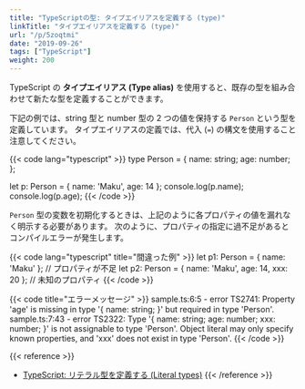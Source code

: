 ```yaml
---
title: "TypeScriptの型: タイプエイリアスを定義する (type)"
linkTitle: "タイプエイリアスを定義する (type)"
url: "/p/5zoqtmi"
date: "2019-09-26"
tags: ["TypeScript"]
weight: 200
---
```


TypeScript の **タイプエイリアス (Type alias)** を使用すると、既存の型を組み合わせて新たな型を定義することができます。

下記の例では、string 型と number 型の 2 つの値を保持する `Person` という型を定義しています。
タイプエイリアスの定義では、代入 (`=`) の構文を使用すること注意してください。

{{< code lang="typescript" >}}
type Person = {
  name: string;
  age: number;
};

let p: Person = { name: 'Maku', age: 14 };
console.log(p.name);
console.log(p.age);
{{< /code >}}

`Person` 型の変数を初期化するときは、上記のように各プロパティの値を漏れなく明示する必要があります。
次のように、プロパティの指定に過不足があるとコンパイルエラーが発生します。

{{< code lang="typescript" title="間違った例" >}}
let p1: Person = { name: 'Maku' };  // プロパティが不足
let p2: Person = { name: 'Maku', age: 14, xxx: 20 };  // 未知のプロパティ
{{< /code >}}

{{< code title="エラーメッセージ" >}}
sample.ts:6:5 - error TS2741: Property 'age' is missing in type '{ name: string; }' but required in type 'Person'.
sample.ts:7:43 - error TS2322: Type '{ name: string; age: number; xxx: number; }' is not assignable to type 'Person'.
  Object literal may only specify known properties, and 'xxx' does not exist in type 'Person'.
{{< /code >}}

{{< reference >}}
- [TypeScript: リテラル型を定義する (Literal types)](/p/6iuo8aj)
{{< /reference >}}

